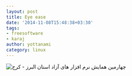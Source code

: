 ```yaml
---
layout: post
title: Eye ease
date: '2014-11-08T15:48:38+03:30'
tags:
- freesoftware
- karaj
author: yottanami
category: linux
---
```

![چهارمین همایش نرم افزار های آزاد استان البرز - کرج](https://dl.dropboxusercontent.com/u/106779105/blog/kfsc.jpg)